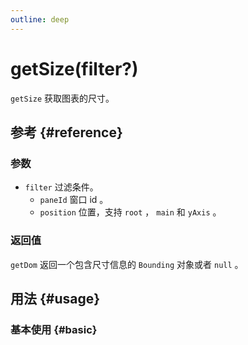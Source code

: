 ```yaml
---
outline: deep
---
```


# getSize(filter?)
`getSize` 获取图表的尺寸。

## 参考 {#reference}
<!--@include: @/@views/api/references/instance/getSize.md-->

### 参数
- `filter` 过滤条件。
  - `paneId` 窗口 id 。
  - `position` 位置，支持 `root` ， `main` 和 `yAxis` 。

### 返回值
`getDom` 返回一个包含尺寸信息的 `Bounding` 对象或者 `null` 。


## 用法 {#usage}
<script setup>
import GetSize from '../../@views/api/samples/getSize/index.vue'
</script>

### 基本使用 {#basic}
<GetSize/>